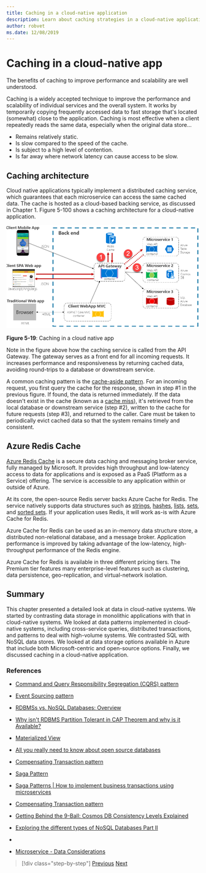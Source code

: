 ```yaml
---
title: Caching in a cloud-native application
description: Learn about caching strategies in a cloud-native application.
author: robvet
ms.date: 12/08/2019
---
```

# Caching in a cloud-native app

The benefits of caching to improve performance and scalability are well understood.

Caching is a widely accepted technique to improve the performance and scalability of individual services and the overall system. It works by temporarily copying frequently accessed data to fast storage that's located (somewhat) close to the application. Caching is most effective when a client repeatedly reads the same data, especially when the original data store...

- Remains relatively static.
- Is slow compared to the speed of the cache.
- Is subject to a high level of contention.
- Is far away where network latency can cause access to be slow.

## Caching architecture

Cloud native applications typically implement a distributed caching service, which guarantees that each microservice can access the same cached data. The cache is hosted as a cloud-based backing service, as discussed in Chapter 1. Figure 5-100 shows a caching architecture for a cloud-native application.

![Caching in a cloud native app](media/caching-in-a-cloud-native-app.png)

**Figure 5-19**: Caching in a cloud native app

Note in the figure above how the caching service is called from the API Gateway. The gateway serves as a front end for all incoming requests. It increases performance and responsiveness by returning cached data, avoiding round-trips to a database or downstream service.

A common caching pattern is the [cache-aside pattern](https://docs.microsoft.com/azure/architecture/patterns/cache-aside). For an incoming request, you first query the cache for the response, shown in step #1 in the previous figure. If found, the data is returned immediately. If the data doesn't exist in the cache (known as a [cache miss](https://www.techopedia.com/definition/6308/cache-miss)), it's retrieved from the local database or downstream service (step #2), written to the cache for future requests (step #3), and returned to the caller. Care must be taken to periodically evict cached data so that the system remains timely and consistent.

## Azure Redis Cache

[Azure Redis Cache](https://azure.microsoft.com/services/cache/) is a secure data caching and messaging broker service, fully managed by Microsoft. It provides high throughput and low-latency access to data for applications and is exposed as a PaaS (Platform as a Service) offering. The service is accessible to any application within or outside of Azure.

At its core, the open-source Redis server backs Azure Cache for Redis. The service natively supports data structures such as [strings](http://redis.io/topics/data-types#strings), [hashes](http://redis.io/topics/data-types#hashes), [lists](http://redis.io/topics/data-types#sets), [sets](http://redis.io/topics/data-types#sets), and [sorted sets](http://redis.io/topics/data-types#sorted-sets). If your application uses Redis, it will work as-is with Azure Cache for Redis.

Azure Cache for Redis can be used as an in-memory data structure store, a distributed non-relational database, and a message broker. Application performance is improved by taking advantage of the low-latency, high-throughput performance of the Redis engine.

Azure Cache for Redis is available in three different pricing tiers. The Premium tier features many enterprise-level features such as clustering, data persistence, geo-replication, and virtual-network isolation.

## Summary

This chapter presented a detailed look at data in cloud-native systems. We started by contrasting data storage in monolithic applications with that in cloud-native systems. We looked at data patterns implemented in cloud-native systems, including cross-service queries, distributed transactions, and patterns to deal with high-volume systems. We contrasted SQL with NoSQL data stores. We looked at data storage options available in Azure that include both Microsoft-centric and open-source options. Finally, we discussed caching in a cloud-native application.

### References

- [Command and Query Responsibility Segregation (CQRS) pattern](https://docs.microsoft.com/azure/architecture/patterns/cqrs)

- [Event Sourcing pattern](https://docs.microsoft.com/azure/architecture/patterns/event-sourcing)

- [RDBMSs vs. NoSQL Databases: Overview](https://maxivak.com/rdbms-vs-nosql-databases/)

- [Why isn't RDBMS Partition Tolerant in CAP Theorem and why is it Available?](https://stackoverflow.com/questions/36404765/why-isnt-rdbms-partition-tolerant-in-cap-theorem-and-why-is-it-available)

- [Materialized View](https://docs.microsoft.com/azure/architecture/patterns/materialized-view)

- [All you really need to know about open source databases](https://www.ibm.com/blogs/systems/all-you-really-need-to-know-about-open-source-databases/)

- [Compensating Transaction pattern](https://docs.microsoft.com/azure/architecture/patterns/compensating-transaction)

- [Saga Pattern](https://microservices.io/patterns/data/saga.html)

- [Saga Patterns | How to implement business transactions using microservices](https://blog.couchbase.com/saga-pattern-implement-business-transactions-using-microservices-part/)

- [Compensating Transaction pattern](https://docs.microsoft.com/azure/architecture/patterns/compensating-transaction)

- [Getting Behind the 9-Ball: Cosmos DB Consistency Levels Explained](https://blog.jeremylikness.com/blog/2018-03-23_getting-behind-the-9ball-cosmosdb-consistency-levels/)

- [Exploring the different types of NoSQL Databases Part II](https://www.3pillarglobal.com/insights/exploring-the-different-types-of-nosql-databases)
- 
- [Microservice - Data Considerations](https://docs.microsoft.com/azure/architecture/microservices/design/data-considerations)

>[!div class="step-by-step"]
>[Previous](azure-data-storage.md)
>[Next](resiliency.md) <!-- Next Chapter -->
